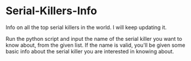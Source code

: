 # Serial-Killers-Info

Info on all the top serial killers in the world. I will keep updating it.

Run the python script and input the name of the serial killer you want to know about, from the given list. If the name is valid, you'll be given some basic info about the serial killer you are interested in knowing about.

